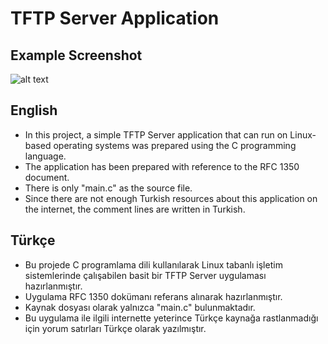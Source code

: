 # TFTP Server Application

## Example Screenshot
![alt text](https://i.ibb.co/z2Z3Nym/project-screenshot.png)

## English
- In this project, a simple TFTP Server application that can run on Linux-based operating systems was prepared using the C programming language.
- The application has been prepared with reference to the RFC 1350 document.
- There is only "main.c" as the source file.
- Since there are not enough Turkish resources about this application on the internet, the comment lines are written in Turkish.

## Türkçe
- Bu projede C programlama dili kullanılarak Linux tabanlı işletim sistemlerinde çalışabilen basit bir TFTP Server uygulaması hazırlanmıştır. 
- Uygulama RFC 1350 dokümanı referans alınarak hazırlanmıştır.
- Kaynak dosyası olarak yalnızca "main.c" bulunmaktadır.
- Bu uygulama ile ilgili internette yeterince Türkçe kaynağa rastlanmadığı için yorum satırları Türkçe olarak yazılmıştır.
